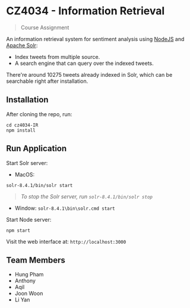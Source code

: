 # CZ4034 - Information Retrieval
> Course Assignment

An information retrieval system for sentiment analysis using [NodeJS](https://nodejs.org/en/ "Download") and [Apache Solr](https://www.apache.org/dyn/closer.lua/lucene/solr/8.5.1/solr-8.5.1.zip "Download"):
* Index tweets from multiple source.
* A search engine that can query over the indexed tweets.

There're around 10275 tweets already indexed in Solr, which can be searchable right after installation.

## Installation
After cloning the repo, run:
```
cd cz4034-IR
npm install
```

## Run Application
Start Solr server:
* MacOS:
```
solr-8.4.1/bin/solr start
```
>_To stop the Solr server, run `solr-8.4.1/bin/solr stop`_

* Window: `solr-8.4.1\bin\solr.cmd start`


Start Node server:
```
npm start
```

Visit the web interface at: `http://localhost:3000`

## Team Members
* Hung Pham
* Anthony
* Aqil
* Joon Woon
* Li Yan
